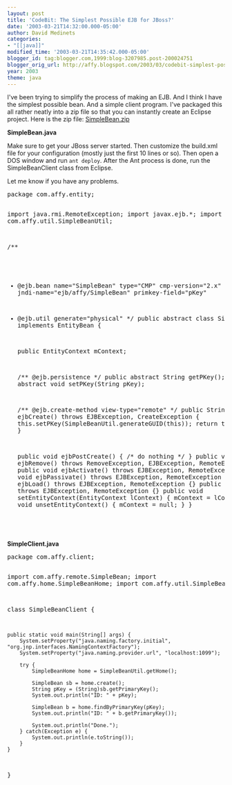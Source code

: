 ```yaml
---
layout: post
title: 'CodeBit: The Simplest Possible EJB for JBoss?'
date: '2003-03-21T14:32:00.000-05:00'
author: David Medinets
categories:
- "[[java]]"
modified_time: '2003-03-21T14:35:42.000-05:00'
blogger_id: tag:blogger.com,1999:blog-3207985.post-200024751
blogger_orig_url: http://affy.blogspot.com/2003/03/codebit-simplest-possible-ejb-for.md
year: 2003
theme: java
---
```


<p>I've been trying to simplify the process of making an EJB. And I think I have the simplest possible bean. And a
	simple client program. I've packaged this all rather neatly into a zip file so that you can instantly create an
	Eclipse project. Here is the zip file: <a href="/assets/SimpleBean.zip">SimpleBean.zip</a></p>


<p><b>SimpleBean.java</b></p>
<p>Make sure to get your JBoss server started. Then customize the build.xml file for your configuration (mostly just the
	first 10 lines or so). Then open a DOS window and run <code>ant deploy</code>. After the Ant process is done, run
	the SimpleBeanClient class from Eclipse.</p>
<p>Let me know if you have any problems.</p>
<pre>
package com.affy.entity;

import java.rmi.RemoteException;
import javax.ejb.*;
import com.affy.util.SimpleBeanUtil;

/**
 * @ejb.bean name="SimpleBean" type="CMP" cmp-version="2.x" jndi-name="ejb/affy/SimpleBean" primkey-field="pKey"
 * @ejb.util generate="physical"
 */
public abstract class SimpleBean implements EntityBean {

	public EntityContext mContext;

	/** @ejb.persistence */
	public abstract String getPKey();
	public abstract void setPKey(String pKey);

	/** @ejb.create-method view-type="remote" */
	public String ejbCreate() throws EJBException, CreateException {
		this.setPKey(SimpleBeanUtil.generateGUID(this));
		return this.getPKey();
	}

	public void ejbPostCreate() { /* do nothing */ }
	public void ejbRemove() throws RemoveException, EJBException, RemoteException {}
	public void ejbActivate() throws EJBException, RemoteException {}
	public void ejbPassivate() throws EJBException, RemoteException {}
	public void ejbLoad() throws EJBException, RemoteException {}
	public void ejbStore() throws EJBException, RemoteException {}
	public void setEntityContext(EntityContext lContext) { mContext = lContext; }
	public void unsetEntityContext() { mContext = null; }
}
</pre>
<p><b>SimpleClient.java</b></p>
<pre>
package com.affy.client;

import com.affy.remote.SimpleBean;
import com.affy.home.SimpleBeanHome;
import com.affy.util.SimpleBeanUtil;

class SimpleBeanClient {

	public static void main(String[] args) {
		System.setProperty("java.naming.factory.initial", "org.jnp.interfaces.NamingContextFactory");
		System.setProperty("java.naming.provider.url", "localhost:1099");

		try {
			SimpleBeanHome home = SimpleBeanUtil.getHome();

			SimpleBean sb = home.create();
			String pKey = (String)sb.getPrimaryKey();
			System.out.println("ID: " + pKey);

			SimpleBean b = home.findByPrimaryKey(pKey);
			System.out.println("ID: " + b.getPrimaryKey());

			System.out.println("Done.");
		} catch(Exception e) {
			System.out.println(e.toString());
		}
	}
}
</pre>